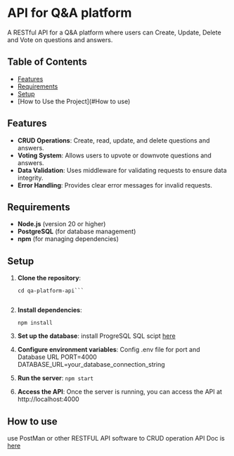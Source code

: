 # API for  Q&A platform
A RESTful API for a Q&A platform where users can Create, Update, Delete and Vote on questions and answers.

## Table of Contents
- [Features](#features)
- [Requirements](#requirements)
- [Setup](#setup)
- [How to Use the Project](#How to use)


## Features
- **CRUD Operations**: Create, read, update, and delete questions and answers.
- **Voting System**: Allows users to upvote or downvote questions and answers.
- **Data Validation**: Uses middleware for validating requests to ensure data integrity.
- **Error Handling**: Provides clear error messages for invalid requests.

## Requirements
- **Node.js** (version 20 or higher)
- **PostgreSQL** (for database management)
- **npm** (for managing dependencies)

## Setup
1. **Clone the repository**:
   
   ```git clone https://github.com/Thammaruthai/backend-skill-checkpoint-express-server.git
   cd qa-platform-api```
   

2. **Install dependencies**:

   ```npm install ```

3. **Set up the database**:
   install ProgreSQL
   SQL scipt [here](https://gist.githubusercontent.com/napatwongchr/811ef7071003602b94482b3d8c0f32e0/raw/ecd17b04554026fdd8dad0cd24d7b08d3b684fe5/quora-mock.sql)
   
4. **Configure environment variables**:
   Config .env file for port and Database URL
   PORT=4000
   DATABASE_URL=your_database_connection_string
   
5. **Run the server**:
   ```npm start```

6. **Access the API**:
   Once the server is running, you can access the API at http://localhost:4000


## How to use
use PostMan or other RESTFUL API software to CRUD operation
API Doc is [here](https://docs.google.com/spreadsheets/d/1M68YgfcJ5LqxASjxxIAmaFz3x7CjrfUt5sh1a8KAe2A/edit?gid=0#gid=0)

